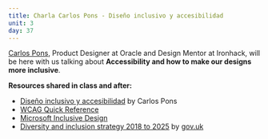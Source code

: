 ```yaml
---
title: Charla Carlos Pons - Diseño inclusivo y accesibilidad
unit: 3
day: 37
---
```

[Carlos Pons](https://www.linkedin.com/in/carlosuxdesigner/), Product Designer at Oracle and Design Mentor at Ironhack, will be here with us talking about **Accessibility and how to make our designs more inclusive**.

**Resources shared in class and after:**

* [Diseño inclusivo y accesibilidad](https://drive.google.com/open?id=0B5aNDhvA48ZzQ2dkclVzazAtdi1FQzM2eklIQ0c0ZFlzT3dz) by Carlos Pons
* [WCAG Quick Reference](https://www.w3.org/WAI/WCAG21/quickref/)
* [Microsoft Inclusive Design](https://www.microsoft.com/design/inclusive/)
* [Diversity and inclusion strategy 2018 to 2025](https://www.gov.uk/government/publications/diversity-and-inclusion-strategy-2018-to-2025) by [gov.uk](https://www.gov.uk/)

